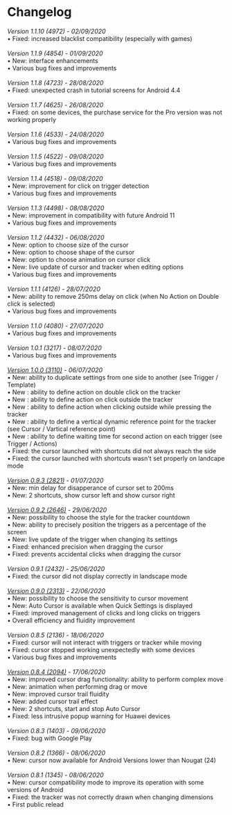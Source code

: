 # Changelog
<i>Version 1.1.10 (4972) - 02/09/2020</i><br>
• Fixed: increased blacklist compatibility (especially with games)<br>
<br>
<i>Version 1.1.9 (4854) - 01/09/2020</i><br>
• New: interface enhancements<br>
• Various bug fixes and improvements<br>
<br>
<i>Version 1.1.8 (4723) - 28/08/2020</i><br>
• Fixed: unexpected crash in tutorial screens for Android 4.4<br>
<br>
<i>Version 1.1.7 (4625) - 26/08/2020</i><br>
• Fixed: on some devices, the purchase service for the Pro version was not working properly<br>
<br>
<i>Version 1.1.6 (4533) - 24/08/2020</i><br>
• Various bug fixes and improvements<br>
<br><i>Version 1.1.5 (4522) - 09/08/2020</i><br>
• Various bug fixes and improvements<br>
<br>
<i>Version 1.1.4 (4518) - 09/08/2020</i><br>
• New: improvement for click on trigger detection<br>
• Various bug fixes and improvements<br>
<br>
<i>Version 1.1.3 (4498) - 08/08/2020</i><br>
• New: improvement in compatibility with future Android 11<br>
• Various bug fixes and improvements<br>
<br>
<i>Version 1.1.2 (4432) - 06/08/2020</i><br>
• New: option to choose size of the cursor<br>
• New: option to choose shape of the cursor<br>
• New: option to choose animation on cursor click<br>
• New: live update of cursor and tracker when editing options<br>
• Various bug fixes and improvements<br>
<br>
<i>Version 1.1.1 (4126) - 28/07/2020</i><br>
• New: ability to remove 250ms delay on click (when No Action on Double click is selected)<br>
• Various bug fixes and improvements<br>
<br>
<i>Version 1.1.0 (4080) - 27/07/2020</i><br>
• Various bug fixes and improvements<br>
<br>
<i>Version 1.0.1 (3217) - 08/07/2020</i><br>
• Various bug fixes and improvements<br>
<br>
<i><a href="https://github.com/toneiv/AutoCursor/milestone/5">Version 1.0.0 (3110)</a> - 06/07/2020</i><br>
• New:  ability to duplicate settings from one side to another (see Trigger / Template)<br>
• New : ability to define action on double click on the tracker<br>
• New : ability to define action on click outside the tracker<br>
• New : ability to define action when clicking outside while pressing the tracker<br>
• New : ability to define a vertical dynamic reference point for the tracker (see Cursor / Vartical reference point)<br>
• New : ability to define waiting time for second action on each trigger (see Trigger / Actions)<br>
• Fixed: the cursor launched with shortcuts did not always reach the side<br>
• Fixed: the cursor launched with shortcuts wasn\'t set properly on landcape mode<br>
<br>
<i><a href="https://github.com/toneiv/AutoCursor/milestone/4">Version 0.9.3 (2821)</a> - 01/07/2020</i><br>
• New:  min delay for disapperance of cursor set to 200ms<br>
• New: 2 shortcuts, show cursor left and show cursor right<br>
<br>
<i><a href="https://github.com/toneiv/AutoCursor/milestone/3">Version 0.9.2 (2646)</a> - 29/06/2020</i><br>
• New:  possibility to choose the style for the tracker countdown<br>
• New:  ability to precisely position the triggers as a percentage of the screen<br>
• New:  live update of the trigger when changing its settings<br>
• Fixed: enhanced precision when dragging the cursor<br>
• Fixed: prevents accidental clicks when dragging the cursor<br>
<br>
<i>Version 0.9.1 (2432) - 25/06/2020</i><br>
• Fixed: the cursor did not display correctly in landscape mode<br>
<br>
<i><a href="https://github.com/toneiv/AutoCursor/milestone/2">Version 0.9.0 (2313)</a> - 22/06/2020</i><br>
• New: possibility to choose the sensitivity to cursor movement<br>
• New: Auto Cursor is available when Quick Settings is displayed<br>
• Fixed: improved management of clicks and long clicks on triggers<br>
• Overall efficiency and fluidity improvement<br>
<br>
<i>Version 0.8.5 (2136) - 18/06/2020</i><br>
• Fixed: cursor will not interact with triggers or tracker while moving<br>
• Fixed: cursor stopped working unexpectedly with some devices<br>
• Various bug fixes and improvements<br>
<br>
<i><a href="https://github.com/toneiv/AutoCursor/milestone/1">Version 0.8.4 (2094)</a> - 17/06/2020</i><br>
• New: improved cursor drag functionality: ability to perform complex move<br>
• New: animation when performing drag or move<br>
• New: improved cursor trail fluidity<br>
• New: added cursor trail effect<br>
• New: 2 shortcuts, start and stop Auto Cursor<br>
• Fixed: less intrusive popup warning for Huawei devices<br>
<br>
<i>Version 0.8.3 (1403) - 09/06/2020</i><br>
• Fixed: bug with Google Play<br>
<br>
<i>Version 0.8.2 (1366) - 08/06/2020</i><br>
&bull; New: cursor now available for Android Versions lower than Nougat (24)<br>
<br>
<i>Version 0.8.1 (1345) - 08/06/2020</i><br>
&bull; New: cursor compatibility mode to improve its operation with some versions of Android<br>
&bull; Fixed: the tracker was not correctly drawn when changing dimensions<br>
&bull; First public relead<br>
<br>
